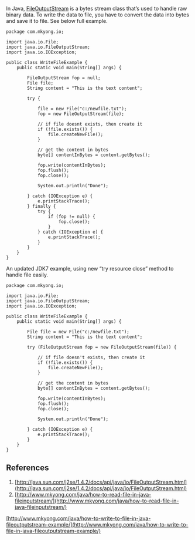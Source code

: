 In Java, [FileOutputStream](http://docs.oracle.com/javase/1.4.2/docs/api/java/io/FileOutputStream.html) is a bytes stream class that’s used to handle raw binary data. To write the data to file, you have to convert the data into bytes and save it to file. See below full example.

    package com.mkyong.io;

    import java.io.File;
    import java.io.FileOutputStream;
    import java.io.IOException;

    public class WriteFileExample {
    	public static void main(String[] args) {

    		FileOutputStream fop = null;
    		File file;
    		String content = "This is the text content";

    		try {

    			file = new File("c:/newfile.txt");
    			fop = new FileOutputStream(file);

    			// if file doesnt exists, then create it
    			if (!file.exists()) {
    				file.createNewFile();
    			}

    			// get the content in bytes
    			byte[] contentInBytes = content.getBytes();

    			fop.write(contentInBytes);
    			fop.flush();
    			fop.close();

    			System.out.println("Done");

    		} catch (IOException e) {
    			e.printStackTrace();
    		} finally {
    			try {
    				if (fop != null) {
    					fop.close();
    				}
    			} catch (IOException e) {
    				e.printStackTrace();
    			}
    		}
    	}
    }

An updated JDK7 example, using new “try resource close” method to handle file easily.

    package com.mkyong.io;

    import java.io.File;
    import java.io.FileOutputStream;
    import java.io.IOException;

    public class WriteFileExample {
    	public static void main(String[] args) {

    		File file = new File("c:/newfile.txt");
    		String content = "This is the text content";

    		try (FileOutputStream fop = new FileOutputStream(file)) {

    			// if file doesn't exists, then create it
    			if (!file.exists()) {
    				file.createNewFile();
    			}

    			// get the content in bytes
    			byte[] contentInBytes = content.getBytes();

    			fop.write(contentInBytes);
    			fop.flush();
    			fop.close();

    			System.out.println("Done");

    		} catch (IOException e) {
    			e.printStackTrace();
    		}
    	}
    }

## References

1.  [http://java.sun.com/j2se/1.4.2/docs/api/java/io/FileOutputStream.html](http://java.sun.com/j2se/1.4.2/docs/api/java/io/FileOutputStream.html)
2.  [http://www.mkyong.com/java/how-to-read-file-in-java-fileinputstream/](http://www.mkyong.com/java/how-to-read-file-in-java-fileinputstream/)

[http://www.mkyong.com/java/how-to-write-to-file-in-java-fileoutputstream-example/](http://www.mkyong.com/java/how-to-write-to-file-in-java-fileoutputstream-example/)
